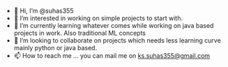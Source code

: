 - 👋 Hi, I’m @suhas355
- 👀 I’m interested in working on simple projects to start with.
- 🌱 I’m currently learning whatever comes while working on java based projects in work. Also traditional ML concepts
- 💞️ I’m looking to collaborate on projects which needs less learning curve mainly python or java based.
- 📫 How to reach me ... you can mail me on ks.suhas355@gmail.com

<!---
suhas355/suhas355 is a ✨ special ✨ repository because its `README.md` (this file) appears on your GitHub profile.
You can click the Preview link to take a look at your changes.
--->
